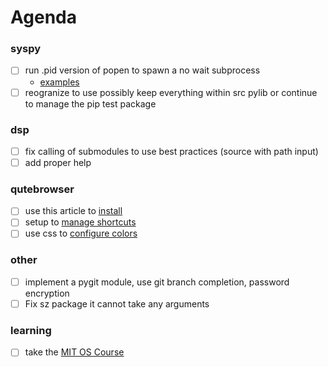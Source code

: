 # Agenda

### syspy
* [ ] run .pid version of popen to spawn a no wait subprocess
	* [examples](https://docs.python.org/2/library/subprocess.html)
* [ ] reogranize to use possibly keep everything within src pylib or continue to manage the pip test package

### dsp
* [ ] fix calling of submodules to use best practices (source with path input)
* [ ] add proper help

### qutebrowser
* [ ] use this article to [install](https://askubuntu.com/questions/954539/installing-qutebrowser)
* [ ] setup to [manage shortcuts](https://qutebrowser.org/doc/help/configuring.html)
* [ ] use css to [configure colors](https://www.reddit.com/r/qutebrowser/comments/665wdb/is_there_a_dark_mode/)

### other
* [ ] implement a pygit module, use git branch completion, password encryption
* [ ] Fix sz package it cannot take any arguments

### learning
* [ ] take the [MIT OS Course](https://ocw.mit.edu/courses/electrical-engineering-and-computer-science/6-828-operating-system-engineering-fall-2012/assignments/)
